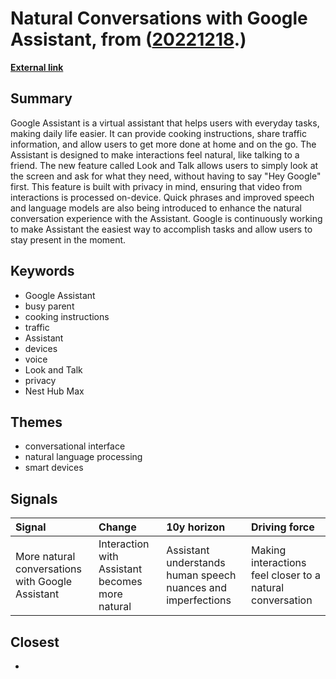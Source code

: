 # __Natural Conversations with Google Assistant__, from ([20221218](https://kghosh.substack.com/p/20221218).)

__[External link](https://blog.google/products/assistant/assistant-io-2022/?utm_source=substack&utm_medium=email)__



## Summary

Google Assistant is a virtual assistant that helps users with everyday tasks, making daily life easier. It can provide cooking instructions, share traffic information, and allow users to get more done at home and on the go. The Assistant is designed to make interactions feel natural, like talking to a friend. The new feature called Look and Talk allows users to simply look at the screen and ask for what they need, without having to say "Hey Google" first. This feature is built with privacy in mind, ensuring that video from interactions is processed on-device. Quick phrases and improved speech and language models are also being introduced to enhance the natural conversation experience with the Assistant. Google is continuously working to make Assistant the easiest way to accomplish tasks and allow users to stay present in the moment.

## Keywords

* Google Assistant
* busy parent
* cooking instructions
* traffic
* Assistant
* devices
* voice
* Look and Talk
* privacy
* Nest Hub Max

## Themes

* conversational interface
* natural language processing
* smart devices

## Signals

| Signal                                           | Change                                          | 10y horizon                                                  | Driving force                                             |
|:-------------------------------------------------|:------------------------------------------------|:-------------------------------------------------------------|:----------------------------------------------------------|
| More natural conversations with Google Assistant | Interaction with Assistant becomes more natural | Assistant understands human speech nuances and imperfections | Making interactions feel closer to a natural conversation |

## Closest

* 